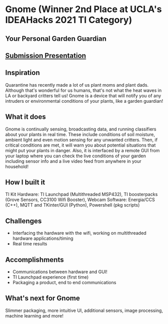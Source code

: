 # Gnome (Winner 2nd Place at UCLA's IDEAHacks 2021 TI Category)
## Your Personal Garden Guardian

## [Submission Presentation](https://docs.google.com/presentation/d/11Ixt3rfedLE8AeXcQBAZqoIsa3wnspQZ_MxCipB95gg/edit?usp=sharing)

## Inspiration
Quarantine has recently made a lot of us plant moms and plant dads. Although that's wonderful for us humans, that's not what the heat waves in LA or backyard critters tell us! Gnome is a device that will notify you of any intruders or environmental conditions of your plants, like a garden guardian!

## What it does
Gnome is continually sensing, broadcasting data, and running classifiers about your plants in real time. These include conditions of soil moisture, ambient light and even motion sensing for any unwanted critters. Then, if critical conditions are met, it will warn you about potential situations that might put your plants in danger. Also, it is interfaced by a remote GUI from your laptop where you can check the live conditions of your garden including sensor info and a live video feed from anywhere in your household!

## How I built it
TI Kit Hardware: TI Launchpad (Multithreaded MSP432), TI boosterpacks (Grove Sensors, CC3100 Wifi Booster), Webcam Software: Energia/CCS (C++), MQTT and TKinter/GUI (Python), Powershell (pkg scripts)

## Challenges
- Interfacing the hardware with the wifi, working on multithreaded hardware applications/timing
- Real time results 
## Accomplishments 
- Communications between hardware and GUI!
- TI Launchpad experience (first time)
- Packaging a product, end to end communications

## What's next for Gnome
Slimmer packaging, more intuitive UI, additional sensors, image processing, machine learning and more!
